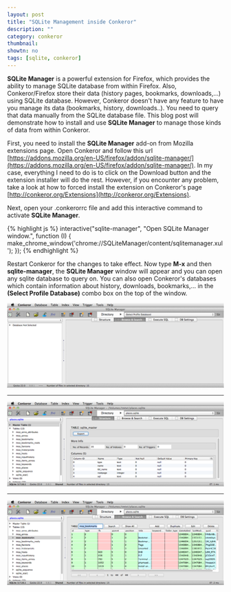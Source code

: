 ```yaml
---
layout: post
title: "SQLite Management inside Conkeror"
description: ""
category: conkeror
thumbnail: 
showtn: no
tags: [sqlite, conkeror]
---
```



**SQLite Manager** is a powerful extension for Firefox, which provides the ability to
manage SQLite database from within Firefox. Also, Conkeror/Firefox store their data
(history pages, bookmarks, downloads,...) using SQLite database. However, Conkeror doesn't
have any feature to have you manage its data (bookmarks, history, downloads..). You need
to query that data manually from the SQLite database file. This blog post will
demonstrate how to install and use **SQLite Manager** to manage those kinds of
data from within Conkeror.

First, you need to install the **SQLite Manager** add-on from Mozilla extensions
page. Open Conkeror and follow this url
[https://addons.mozilla.org/en-US/firefox/addon/sqlite-manager/](https://addons.mozilla.org/en-US/firefox/addon/sqlite-manager/). In my case,
everything I need to do is to click on the Download button and the extension
installer will do the rest. However, if you encounter any problem, take a look
at how to forced install the extension on Conkeror's page
[http://conkeror.org/Extensions](http://conkeror.org/Extensions).

<!-- more -->

Next, open your .conkerorrc file and add this interactive command to activate
**SQLite Manager**.

{% highlight js %}
interactive("sqlite-manager",
    "Open SQLite Manager window.",
    function (I) {
        make_chrome_window('chrome://SQLiteManager/content/sqlitemanager.xul');
    });
{% endhighlight %}

Restart Conkeror for the changes to take effect. Now type **M-x** and then
**sqlite-manager**, the **SQLite Manager** window will appear and you can open
any sqlite database to query on. You can also open Conkeror's databases which
contain information about history, downloads, bookmarks,... in the
**(Select Profile Database)** combo box on the top of the window.

![Demo](/files/2013-12-03-sqlite-management-in-conkeror/demo1.png)

---

![Demo](/files/2013-12-03-sqlite-management-in-conkeror/demo2.png)

---

![Demo](/files/2013-12-03-sqlite-management-in-conkeror/demo3.png)
